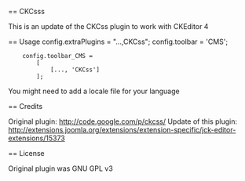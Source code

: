== CKCsss

This is an update of the CKCss plugin to work with CKEditor 4

== Usage
        config.extraPlugins = "...,CKCss";
        config.toolbar = 'CMS';

        config.toolbar_CMS =
            [
                [..., 'CKCss']
            ];

You might need to add a locale file for your language

== Credits

Original plugin: http://code.google.com/p/ckcss/
Update of this plugin: http://extensions.joomla.org/extensions/extension-specific/jck-editor-extensions/15373

== License

Original plugin was GNU GPL v3
